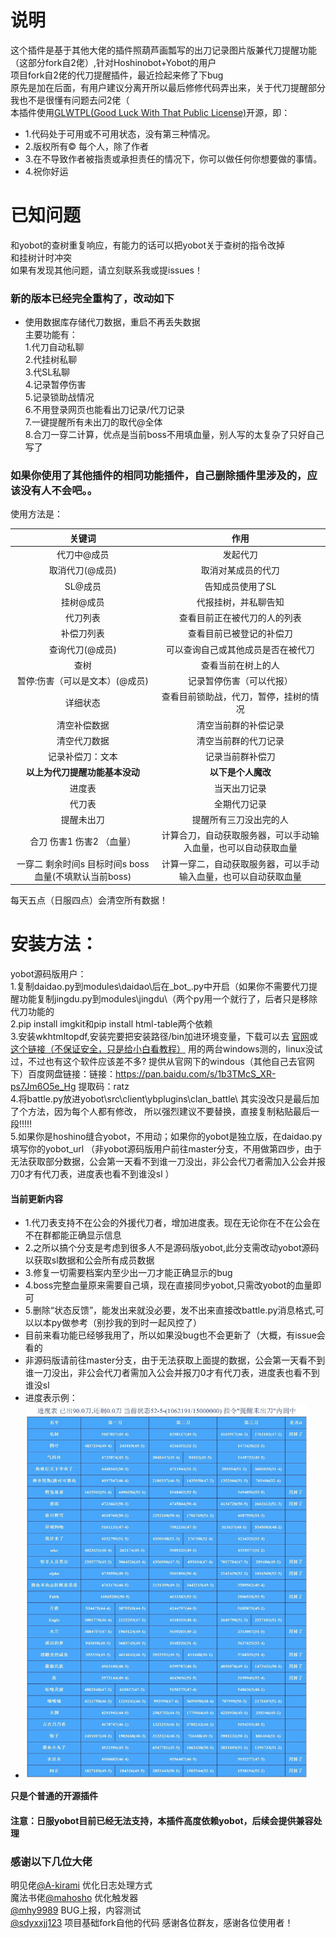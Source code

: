 # 说明  
这个插件是基于其他大佬的插件照葫芦画瓢写的出刀记录图片版兼代刀提醒功能（这部分fork自2佬）,针对Hoshinobot+Yobot的用户  
项目fork自2佬的代刀提醒插件，最近捡起来修了下bug  
原先是加在后面，有用户建议分离开所以最后修修代码弄出来，关于代刀提醒部分我也不是很懂有问题去问2佬（   
本插件使用[GLWTPL(Good Luck With That Public License)](https://github.com/me-shaon/GLWTPL)开源，即： 
- 1.代码处于可用或不可用状态，没有第三种情况。  
- 2.版权所有© 每个人，除了作者  
- 3.在不导致作者被指责或承担责任的情况下，你可以做任何你想要做的事情。  
- 4.祝你好运  

# 已知问题  
和yobot的查树重复响应，有能力的话可以把yobot关于查树的指令改掉  
和挂树计时冲突  
如果有发现其他问题，请立刻联系我或提issues！
### 新的版本已经完全重构了，改动如下  
- 使用数据库存储代刀数据，重启不再丢失数据  
主要功能有：  
1.代刀自动私聊    
2.代挂树私聊   
3.代SL私聊   
4.记录暂停伤害     
5.记录锁助战情况  
6.不用登录网页也能看出刀记录/代刀记录  
7.一键提醒所有未出刀的取代@全体  
8.合刀一穿二计算，优点是当前boss不用填血量，别人写的太复杂了只好自己写了
### 如果你使用了其他插件的相同功能插件，自己删除插件里涉及的，应该没有人不会吧。。 

使用方法是：  

| 关键词     | 作用     |
| :-------------: | :-------------:|
|代刀中@成员  | 发起代刀         
|取消代刀(@成员) |取消对某成员的代刀 
|SL@成员|告知成员使用了SL
|挂树@成员|代报挂树，并私聊告知
|代刀列表|查看目前正在被代刀的人的列表
|补偿刀列表 |查看目前已被登记的补偿刀
|查询代刀(@成员)| 可以查询自己或其他成员是否在被代刀  
|查树|查看当前在树上的人
|暂停:伤害（可以是文本）(@成员)|记录暂停伤害（可以代报）
|详细状态|查看目前锁助战，代刀，暂停，挂树的情况
|清空补偿数据|清空当前群的补偿记录
|清空代刀数据|清空当前群的代刀记录
|记录补偿刀：文本|记录当前群补偿刀
|**以上为代刀提醒功能基本没动**|**以下是个人魔改**|
|进度表|当天出刀记录
|代刀表|全期代刀记录
|提醒未出刀|提醒所有三刀没出完的人
|合刀 伤害1 伤害2 （血量）|计算合刀，自动获取服务器，可以手动输入血量，也可以自动获取血量
|一穿二 剩余时间s 目标时间s boss血量(不填默认当前boss) |计算一穿二，自动获取服务器，可以手动输入血量，也可以自动获取血量
每天五点（日服四点）会清空所有数据！

# 安装方法：  
yobot源码版用户：  
1.复制daidao.py到modules\daidao\后在_bot_.py中开启（如果你不需要代刀提醒功能复制jingdu.py到modules\jingdu\（两个py用一个就行了，后者只是移除代刀功能的  
2.pip install imgkit和pip install html-table两个依赖  
3.安装wkhtmltopdf,安装完要把安装路径/bin加进环境变量，下载可以去 [官网](https://wkhtmltopdf.org/downloads.html)或 [这个链接（不保证安全，只是给小白看教程）](http://www.pc6.com/softview/SoftView_559241.html)  用的两台windows测的，linux没试过，不过也有这个软件应该差不多? 
提供从官网下的windous（其他自己去官网下）百度网盘链接：链接：https://pan.baidu.com/s/1b3TMcS_XR-ps7Jm6O5e_Hg 提取码：ratz    
4.将battle.py放进yobot\src\client\ybplugins\clan_battle\ 其实没改只是最后加了个方法，因为每个人都有修改，
所以强烈建议不要替换，直接复制粘贴最后一段!!!!!   
5.如果你是hoshino缝合yobot，不用动；如果你的yobot是独立版，在daidao.py填写你的yobot_url
（非yobot源码版用户前往master分支，不用做第四步，由于无法获取部分数据，公会第一天看不到谁一刀没出，非公会代刀者需加入公会并报刀0才有代刀表，进度表也看不到谁没sl ）  

#### 当前更新内容
 
- 1.代刀表支持不在公会的外援代刀者，增加进度表。现在无论你在不在公会在不在群都能正确显示信息  
- 2.之所以搞个分支是考虑到很多人不是源码版yobot,此分支需改动yobot源码以获取sl数据和公会所有成员数据  
- 3.修复一切需要档案内至少出一刀才能正确显示的bug
- 4.boss完整血量原来需要自己填，现在直接同步yobot,只需改yobot的血量即可
- 5.删除“状态反馈”，能发出来就没必要，发不出来直接改battle.py消息格式,可以以本py做参考（别抄我的到时一起风控了）  
- 目前来看功能已经够我用了，所以如果没bug也不会更新了（大概，有issue会看的
- 非源码版请前往master分支，由于无法获取上面提的数据，公会第一天看不到谁一刀没出，非公会代刀者需加入公会并报刀0才有代刀表，进度表也看不到谁没sl  
- 进度表示例：  
- <img src="https://github.com/othinus001/Daidao/blob/perfect/进度表举例.jpg" width="450" height="600"/><br/>  

**只是个普通的开源插件**

#### 注意：日服yobot目前已经无法支持，本插件高度依赖yobot，后续会提供兼容处理  

### 感谢以下几位大佬  
明见佬[@A-kirami](https://github.com/A-kirami) 优化日志处理方式  
魔法书佬[@mahosho](https://github.com/mahosho) 优化触发器  
[@mhy9989](https://github.com/mhy9989) BUG上报，内容测试  
[@sdyxxjj123](https://github.com/sdyxxjj123) 项目基础fork自他的代码
感谢各位群友，感谢各位使用者！  


